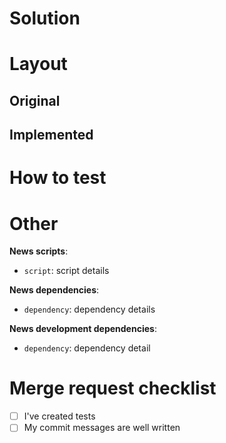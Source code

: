 # Solution
<!-- Describe your solution -->

# Layout

## Original
<!-- Original layout proposed by product designer -->

## Implemented
<!-- Implemented layout -->

# How to test
<!-- Step by step with how to test this mr. -->

# Other

**News scripts**:

- `script`: script details

**News dependencies**:

- `dependency`: dependency details

**News development dependencies**:

- `dependency`: dependency detail

# Merge request checklist

- [ ] I've created tests
- [ ] My commit messages are well written
